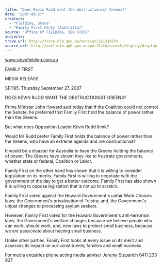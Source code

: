 ```yaml
---
title: "Does Kevin Rudd want the obstructionist Greens?"
date: "2007-09-27"
creators:
  - "Fielding, Steve"
  - "Family First Party (Australia)"
source: "Office of FIELDING, SEN STEVE"
subjects:
trove_url: http://trove.nla.gov.au/version/211310254
source_url: http://parlinfo.aph.gov.au/parlInfo/search/display/display.w3p;query=Id%3A%22media/pressrel/IW5Q6%22
---
```


 

 

 

 

 

 

 

 

 

 www.stevefielding.com.au 

 FAMILY FIRST 

 MEDIA RELEASE 

 SF/195. Thursday September 27, 2007 

 

 DOES KEVIN RUDD WANT THE  OBSTRUCTIONIST GREENS?   

 Prime Minister John Howard said today that if the Coalition could not control the  Senate, he preferred that Family First hold the balance of power rather than the  Greens.   

 But what does Opposition Leader Kevin Rudd think?   

 Would Mr Rudd prefer Family First holds the balance of power rather than the  Greens, who have an extreme agenda and are obstructionist?   

 It would be a disaster for Australia to have the Greens holding the balance of  power. The Greens have shown they like to frustrate governments, whether state  or federal, Coalition or Labor. 

 

 Family First on the other hand has shown that it is willing to consider legislation  on its merits. Family First is willing to negotiate with the government of the day  to get a better outcome. Family First has also shown it is willing to oppose  legislation that is not up to scratch.   

 Family First voted against the Howard Government's unfair Work Choices  laws; the Government's privatisation of Telstra; and, the Government's  unjust changes to processing asylum seekers.    

 However, Family First voted for the Howard Government's anti-terrorism  laws; the Government's welfare changes because we believe people who  can work, should work; and, new laws to protect small business, because we  are passionate about helping small business.    

 Unlike other parties, Family First looks at every issue on its merit and  assesses its impact on our constituents; families and small business.    

 For media enquiries phone acting media adviser Jeremy Stuparich 0411 233 937 

